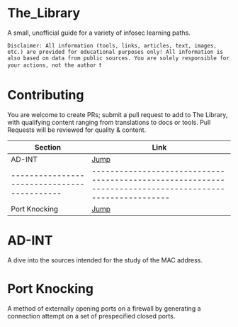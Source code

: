 # The_Library

A small, unofficial guide for a variety of infosec learning paths. 

    Disclaimer: All information (tools, links, articles, text, images, etc.) are provided for educational purposes only! All information is also based on data from public sources. You are solely responsible for your actions, not the author ❗️


# Contributing

You are welcome to create PRs; submit a pull request to add to The Library, with qualifying content ranging from translations to docs or tools. 
Pull Requests will be reviewed for quality & content. 



| Section                                   | Link                                                                                                   |
|-------------------------------------------|--------------------------------------------------------------------------------------------------------|
| AD-INT                                    | [Jump](https://github.com/GNYniamh/The_Library#AD-INT)                                                 |
|-------------------------------------------|--------------------------------------------------------------------------------------------------------|
| Port Knocking                             | [Jump](https://github.com/GNYniamh/The_Library#Port_Knocking)                                          |


# AD-INT

A dive into the sources intended for the study of the MAC address.




# Port Knocking

A method of externally opening ports on a firewall by generating a connection attempt on a set of prespecified closed ports.
